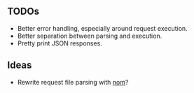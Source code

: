 ## TODOs

- Better error handling, especially around request execution.
- Better separation between parsing and execution.
- Pretty print JSON responses.

## Ideas

- Rewrite request file parsing with [nom](https://github.com/Geal/nom)?
